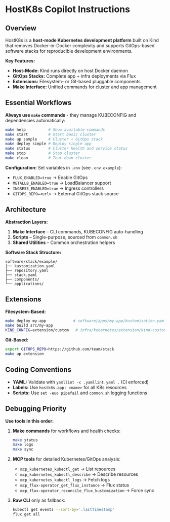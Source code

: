 # HostK8s Copilot Instructions

## Overview
HostK8s is a **host-mode Kubernetes development platform** built on Kind that removes Docker-in-Docker complexity and supports GitOps-based software stacks for reproducible development environments.

**Key Features:**
- **Host-Mode:** Kind runs directly on host Docker daemon
- **GitOps Stacks:** Complete app + infra deployments via Flux
- **Extensions:** Filesystem- or Git-based pluggable components
- **Make Interface:** Unified commands for cluster and app management

## Essential Workflows

**Always use `make` commands** - they manage KUBECONFIG and dependencies automatically:

```bash
make help          # Show available commands
make start         # Start basic cluster
make up sample     # Cluster + GitOps stack
make deploy simple # Deploy single app
make status        # Cluster health and service status
make stop          # Stop cluster
make clean         # Tear down cluster
```

**Configuration:** Set variables in `.env` (see `.env.example`):
- `FLUX_ENABLED=true` → Enable GitOps
- `METALLB_ENABLED=true` → LoadBalancer support
- `INGRESS_ENABLED=true` → Ingress controllers
- `GITOPS_REPO=<url>` → External GitOps stack source

## Architecture

**Abstraction Layers:**
1. **Make Interface** – CLI commands, KUBECONFIG auto-handling
2. **Scripts** – Single-purpose, sourced from `common.sh`
3. **Shared Utilities** – Common orchestration helpers

**Software Stack Structure:**
```
software/stack/example/
├── kustomization.yaml
├── repository.yaml
├── stack.yaml
├── components/
└── applications/
```

## Extensions

**Filesystem-Based:**
```bash
make deploy my-app            # software/apps/my-app/kustomization.yaml
make build src/my-app
KIND_CONFIG=extension/custom   # infra/kubernetes/extension/kind-custom.yaml
```

**Git-Based:**
```bash
export GITOPS_REPO=https://github.com/team/stack
make up extension
```

## Coding Conventions

- **YAML:** Validate with `yamllint -c .yamllint.yaml .` (CI enforced)
- **Labels:** Use `hostk8s.app: <name>` for all K8s resources
- **Scripts:** Use `set -euo pipefail` and `common.sh` logging functions

## Debugging Priority

**Use tools in this order:**

1. **Make commands** for workflows and health checks:
   ```bash
   make status
   make logs
   make sync
   ```

2. **MCP tools** for detailed Kubernetes/GitOps analysis:
   - `mcp_kubernetes_kubectl_get` → List resources
   - `mcp_kubernetes_kubectl_describe` → Describe resources
   - `mcp_kubernetes_kubectl_logs` → Fetch logs
   - `mcp_flux-operator_get_flux_instance` → Flux status
   - `mcp_flux-operator_reconcile_flux_kustomization` → Force sync

3. **Raw CLI** only as fallback:
   ```bash
   kubectl get events --sort-by='.lastTimestamp'
   flux get all
   ```

